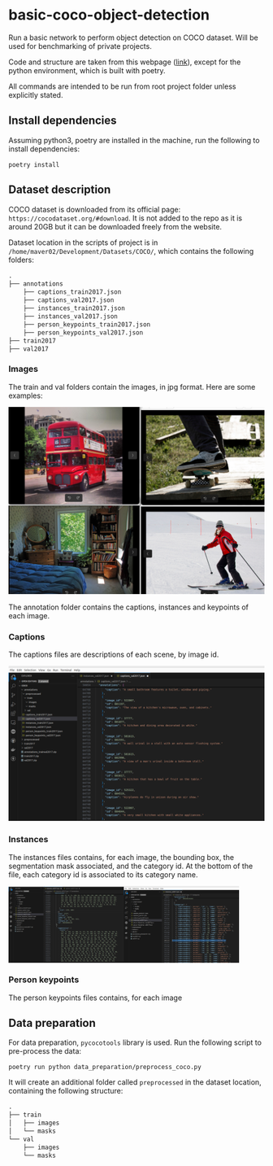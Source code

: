 # basic-coco-object-detection

Run a basic network to perform object detection on COCO dataset. Will be used for benchmarking of private projects.

Code and structure are taken from this webpage ([link](https://armanasq.github.io/computer-vision/image-segementation-coco/)), except for the python environment, which is built with poetry.

All commands are intended to be run from root project folder unless explicitly stated.

## Install dependencies

Assuming python3, poetry are installed in the machine, run the following to install dependencies:

```
poetry install
```

## Dataset description

COCO dataset is downloaded from its official page: `https://cocodataset.org/#download`. It is not added to the repo as it is around 20GB but it can be downloaded freely from the website.

Dataset location in the scripts of project is in `/home/maver02/Development/Datasets/COCO/`, which contains the following folders:

```
.
├── annotations
    ├── captions_train2017.json
    ├── captions_val2017.json
    ├── instances_train2017.json
    ├── instances_val2017.json
    ├── person_keypoints_train2017.json
    ├── person_keypoints_val2017.json
├── train2017
├── val2017
```

### Images

The train and val folders contain the images, in jpg format. Here are some examples:

![image](./docs/imgs/example_val_images.jpg "4 image examples for val folder")

The annotation folder contains the captions, instances and keypoints of each image.

### Captions

The captions files are descriptions of each scene, by image id.

![image](./docs/imgs/captions_val2017.jpg)

### Instances

The instances files contains, for each image, the bounding box, the segmentation mask associated, and the category id. At the bottom of the file, each category id is associated to its category name.

<div style="display: flex; align-items: center;">
    <img src="./docs/imgs/instances_val2017_segmentations.jpg" alt="Segmentations" style="width: 45%;">
    <img src="./docs/imgs/instances_val2017_categories.jpg" alt="Categories" style="margin-right: 10px; width: 45%;">
</div>

### Person keypoints

The person keypoints files contains, for each image

## Data preparation

For data preparation, `pycocotools` library is used. Run the following script to pre-process the data:

```
poetry run python data_preparation/preprocess_coco.py
```

It will create an additional folder called `preprocessed` in the dataset location, containing the following structure:

```
.
├── train
│   ├── images
│   └── masks
└── val
    ├── images
    └── masks
```
